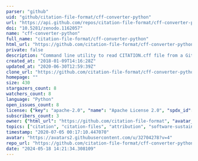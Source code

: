 ```yaml
---
parser: "github"
uid: "github/citation-file-format/cff-converter-python"
url: "https://api.github.com/repos/citation-file-format/cff-converter-python"
doi: "10.5281/zenodo.1162057"
name: "cff-converter-python"
full_name: "citation-file-format/cff-converter-python"
html_url: "https://github.com/citation-file-format/cff-converter-python"
private: false
description: "Command line utility to read CITATION.cff file from a GitHub url or local file and convert it to BibTex and other formats."
created_at: "2018-01-09T14:16:28Z"
updated_at: "2020-06-30T12:59:39Z"
clone_url: "https://github.com/citation-file-format/cff-converter-python.git"
homepage: ""
size: 430
stargazers_count: 8
watchers_count: 8
language: "Python"
open_issues_count: 8
license: {"key": "apache-2.0", "name": "Apache License 2.0", "spdx_id": "Apache-2.0", "url": "https://api.github.com/licenses/apache-2.0", "node_id": "MDc6TGljZW5zZTI="}
subscribers_count: 3
owner: {"html_url": "https://github.com/citation-file-format", "avatar_url": "https://avatars2.githubusercontent.com/u/32704278?v=4", "login": "citation-file-format", "type": "Organization"}
topics: ["citation", "citation-files", "attribution", "software-sustainability", "bibtex", "endnote", "ris", "cff"]
timestamp: "2020-07-05 00:17:10.447070"
avatar: "https://avatars2.githubusercontent.com/u/32704278?v=4"
repo_url: "https://github.com/citation-file-format/cff-converter-python"
date: "2024-05-18 14:21:34.308109"
---
```

